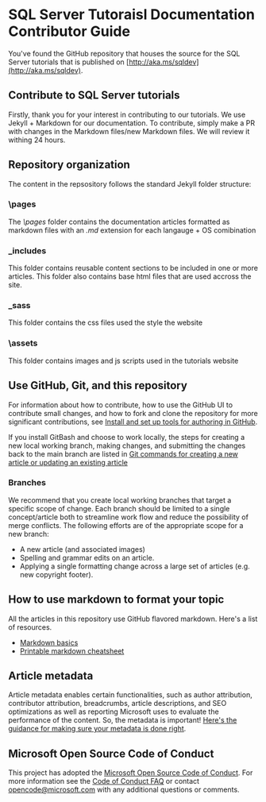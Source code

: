 
# SQL Server Tutoraisl Documentation Contributor Guide
You've found the GitHub repository that houses the source for the SQL Server tutorials that is published on [http://aka.ms/sqldev](http://aka.ms/sqldev).


## Contribute to SQL Server tutorials 
Firstly, thank you for your interest in contributing to our tutorials. We use Jekyll + Markdown for our documentation. To contribute, simply make a PR with changes in the Markdown files/new Markdown files. We will review it withing 24 hours. 

## Repository organization
The content in the repsository follows the standard Jekyll folder structure:

### \pages
The *\pages* folder contains the documentation articles formatted as markdown files with an *.md* extension for each langauge + OS comibination

### \_includes
This folder contains reusable content sections to be included in one or more articles. This folder also contains base html files that are used accross the site.

### \_sass
This folder contains the css files used the style the website

### \assets
This folder contains images and js scripts used in the tutorials website


## Use GitHub, Git, and this repository
For information about how to contribute, how to use the GitHub UI to contribute small changes, and how to fork and clone the repository for more significant contributions, see [Install and set up tools for authoring in GitHub](contributor-guide/tools-and-setup.md).

If you install GitBash and choose to work locally, the steps for creating a new local working branch, making changes, and submitting the changes back to the main branch are listed in [Git commands for creating a new article or updating an existing article](contributor-guide/git-commands-for-master.md)

### Branches
We recommend that you create local working branches that target a specific scope of change. Each branch should be limited to a single concept/article both to streamline work flow and reduce the possibility of merge conflicts.  The following efforts are of the appropriate scope for a new branch:

* A new article (and associated images)
* Spelling and grammar edits on an article.
* Applying a single formatting change across a large set of articles (e.g. new copyright footer).

## How to use markdown to format your topic
All the articles in this repository use GitHub flavored markdown.  Here's a list of resources.

* [Markdown basics](https://help.github.com/articles/markdown-basics/)
* [Printable markdown cheatsheet](./contributor-guide/media/documents/markdown-cheatsheet.pdf?raw=true)

## Article metadata
Article metadata enables certain functionalities, such as author attribution, contributor attribution, breadcrumbs, article descriptions, and SEO optimizations as well as reporting Microsoft uses to evaluate the performance of the content. So, the metadata is important! [Here's the guidance for making sure your metadata is done right](contributor-guide/article-metadata.md).

## Microsoft Open Source Code of Conduct

This project has adopted the [Microsoft Open Source Code of Conduct](https://opensource.microsoft.com/codeofconduct/).
For more information see the [Code of Conduct FAQ](https://opensource.microsoft.com/codeofconduct/faq/) or contact [opencode@microsoft.com](mailto:opencode@microsoft.com) with any additional questions or comments.
